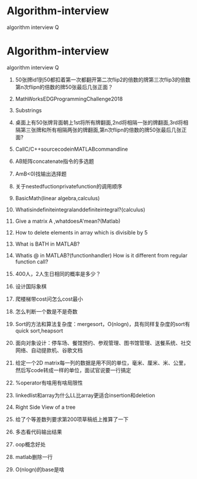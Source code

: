 # Algorithm-interview
algorithm interview Q
# Algorithm-interview
algorithm interview Q

1. 50张牌id1到50都扣着第一次都翻开第二次flip2的倍数的牌第三次flip3的倍数第n次flipn的倍数的牌50张最后几张正面？
2. MathWorksEDGProgrammingChallenge2018
3. Substrings
4. 桌面上有50张牌背面朝上1st将所有牌翻面,2nd将相隔一张的牌翻面,3rd将相隔第三张牌和所有相隔两张的牌翻面,第n次flipn的倍数的牌50张最后几张正面?
5. CallC/C++sourcecodeinMATLABcommandline
6. AB矩阵concatenate指令的多选题
7. AmB<0)找输出选择题
8. 关于nestedfuctionprivatefunction的调用顺序
9. BasicMath(linear algebra,calculus)

10. Whatisindefiniteintegralanddefiniteintegral?(calculus)
11. Give a matrix A ,whatdoesA'mean?(Matlab)
12. How to delete elements in array which is divisible by 5
13. What is BATH in MATLAB?
14. Whatis @ in MATLAB?(functionhandler) How is it different from regular function call?
15. 400人，2人生日相同的概率是多少？
16. 设计国际象棋
17. 爬楼梯带cost问怎么cost最小
18. 怎么判断一个数是不是奇数
19. Sort的方法和算法复杂度：mergesort，O(nlogn)，具有同样复杂度的sort有quick sort,heapsort
20. 面向对象设计：停车场、餐馆预约、参观管理、图书馆管理、送餐系统、社交网络、自动提款机、谷歌文档
21. 给定一个2D matrix每一列的数据是用不同的单位，毫米、厘米、米、公里，然后写code转成一样的单位，面试官说要一行搞定
22. %operator有啥用有啥局限性
23. linkedlist和array为什么LL比array更适合insertion和deletion
24. Right Side View of a tree
25. 给了个等差数列要求第200项草稿纸上推算了一下
26. 多态看代码输出结果
27. oop概念好处
28. matlab删除一行
29. O(nlogn)的base是啥
